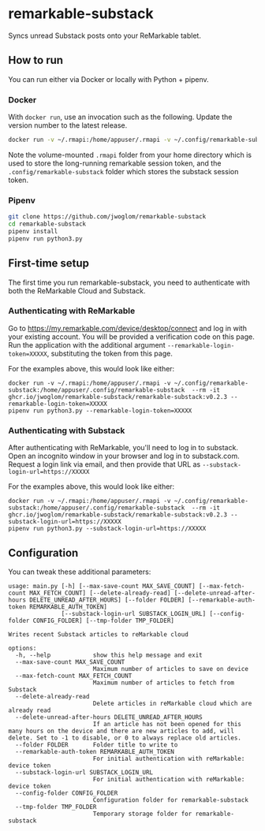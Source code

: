 # remarkable-substack

Syncs unread Substack posts onto your ReMarkable tablet.

## How to run

You can run either via Docker or locally with Python + pipenv.

### Docker
With `docker run`, use an invocation such as the following. Update the version number to the latest release.

```bash
docker run -v ~/.rmapi:/home/appuser/.rmapi -v ~/.config/remarkable-substack:/home/appuser/.config/remarkable-substack  --rm -it ghcr.io/jwoglom/remarkable-substack/remarkable-substack:v0.2.3
```

Note the volume-mounted `.rmapi` folder from your home directory which is used to store the long-running remarkable session token, and the `.config/remarkable-substack` folder which stores the substack session token.

### Pipenv
```bash
git clone https://github.com/jwoglom/remarkable-substack
cd remarkable-substack
pipenv install
pipenv run python3.py
```


## First-time setup
The first time you run remarkable-substack, you need to authenticate with both the ReMarkable Cloud and Substack.

### Authenticating with ReMarkable

Go to https://my.remarkable.com/device/desktop/connect and log in with your existing account.
You will be provided a verification code on this page.
Run the application with the additional argument `--remarkable-login-token=XXXXX`, substituting the token from this page.

For the examples above, this would look like either:
```
docker run -v ~/.rmapi:/home/appuser/.rmapi -v ~/.config/remarkable-substack:/home/appuser/.config/remarkable-substack  --rm -it ghcr.io/jwoglom/remarkable-substack/remarkable-substack:v0.2.3 --remarkable-login-token=XXXXX
pipenv run python3.py --remarkable-login-token=XXXXX
```

### Authenticating with Substack

After authenticating with ReMarkable, you'll need to log in to substack. Open an incognito window in your browser and log in to substack.com. Request a login link via email, and then provide that URL as `--substack-login-url=https://XXXXX`


For the examples above, this would look like either:
```
docker run -v ~/.rmapi:/home/appuser/.rmapi -v ~/.config/remarkable-substack:/home/appuser/.config/remarkable-substack  --rm -it ghcr.io/jwoglom/remarkable-substack/remarkable-substack:v0.2.3 --substack-login-url=https://XXXXX
pipenv run python3.py --substack-login-url=https://XXXXX
```

## Configuration
You can tweak these additional parameters:

```
usage: main.py [-h] [--max-save-count MAX_SAVE_COUNT] [--max-fetch-count MAX_FETCH_COUNT] [--delete-already-read] [--delete-unread-after-hours DELETE_UNREAD_AFTER_HOURS] [--folder FOLDER] [--remarkable-auth-token REMARKABLE_AUTH_TOKEN]
               [--substack-login-url SUBSTACK_LOGIN_URL] [--config-folder CONFIG_FOLDER] [--tmp-folder TMP_FOLDER]

Writes recent Substack articles to reMarkable cloud

options:
  -h, --help            show this help message and exit
  --max-save-count MAX_SAVE_COUNT
                        Maximum number of articles to save on device
  --max-fetch-count MAX_FETCH_COUNT
                        Maximum number of articles to fetch from Substack
  --delete-already-read
                        Delete articles in reMarkable cloud which are already read
  --delete-unread-after-hours DELETE_UNREAD_AFTER_HOURS
                        If an article has not been opened for this many hours on the device and there are new articles to add, will delete. Set to -1 to disable, or 0 to always replace old articles.
  --folder FOLDER       Folder title to write to
  --remarkable-auth-token REMARKABLE_AUTH_TOKEN
                        For initial authentication with reMarkable: device token
  --substack-login-url SUBSTACK_LOGIN_URL
                        For initial authentication with reMarkable: device token
  --config-folder CONFIG_FOLDER
                        Configuration folder for remarkable-substack
  --tmp-folder TMP_FOLDER
                        Temporary storage folder for remarkable-substack
```
